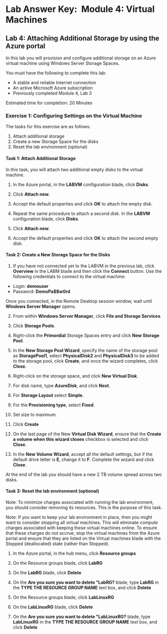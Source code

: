 # Lab Answer Key:  Module 4: Virtual Machines
## Lab 4: Attaching Additional Storage by using the Azure portal
  
In this lab you will provision and configure additional storage on an Azure virtual machine using Windows Server Storage Spaces.

You must have the following to complete this lab:

- A stable and reliable Internet connection
- An active Microsoft Azure subscription
- Previously completed Module 4, Lab 3

Estimated time for completion: 20 Minutes

### Exercise 1: Configuring Settings on the Virtual Machine
  
The tasks for this exercise are as follows:

1. Attach additional storage
2. Create a new Storage Space for the disks
3. Reset the lab environment (optional)

#### Task 1: Attach Additional Storage

In this task, you will attach two additional empty disks to the virtual machine.

1. In the Azure portal, in the **LABVM** configuration blade, click **Disks**.

2. Click **Attach new**.

3. Accept the default properties and click **OK** to attach the empty disk.

4. Repeat the same procedure to attach a second disk. In the **LABVM** configuration blade, click **Disks**.

5. Click **Attach new**.

6. Accept the default properties and click **OK** to attach the second empty disk.

#### Task 2: Create a New Storage Space for the Disks

1. If you have not connected yet to the LABVM in the previous lab, click **Overview** in the LABM blade and then click the **Connect** button. Use the following credentials to connect to the virtual machine:

- Login: **demouser**
- Password: **DemoPa$$w0rd**

 Once you connected, in the Remote Desktop session window, wait until **Windows Server Manager** opens.

2. From within **Windows Server Manager**, click **File and Storage Services**.

3. Click **Storage Pools**.

4. Right-click the **Primordial** Storage Spaces entry and click **New Storage Pool**.

5. In the **New Storage Pool Wizard**¸ specify the name of the storage pool as **StoragePool1**, select **PhysicalDisk2** and **PhysicalDisk3** to be added to the storage pool, click **Create**, and once the wizard completes, click **Close**.

6. Right-click on the storage space, and click **New Virtual Disk**.

7. For disk name, type **AzureDisk**, and click **Next**.

8. For **Storage Layout** select **Simple**.

9. For the **Provisioning type**, select **Fixed**.

10. Set size to maximum.

11. Click **Create**

12. On the last page of the New **Virtual Disk Wizard**, ensure that the **Create a volume when this wizard closes** checkbox is selected and click **Close**.

13. In the **New Volume Wizard**, accept all the default settings, but if the default drive letter is **E**, change it to **F**. Complete the wizard and click **Close**.


At the end of the lab you should have a new 2 TB volume spread across two disks.

#### Task 3: Reset the lab environment (optional)

Note: To minimize charges associated with running the lab environment, you should consider removing its resources. This is the purpose of this task.

Note: If you want to keep your lab environment in place, then you might want to consider stopping all virtual machines. This will eliminate compute charges associated with keeping these virtual machines online. To ensure that these charges do not accrue, stop the virtual machines from the Azure portal and ensure that they are listed on the Virtual machines blade with the Stopped (deallocated) state (rather than Stopped).

1. In the Azure portal, in the hub menu, click **Resource groups**

2. On the Resource groups blade, click **LabRG**

3. On the **LabRG** blade, click **Delete**

4. On the **Are you sure you want to delete "LabRG?** blade, type **LabRG** in the **TYPE THE RESOURCE GROUP NAME** text box, and click **Delete**

5. On the Resource groups blade, click **LabLinuxRG**

6. On the **LabLinuxRG** blade, click **Delete**

7. On the **Are you sure you want to delete "LabLinuxRG?** blade, type **LabLinuxRG** in the **TYPE THE RESOURCE GROUP NAME** text box, and click **Delete**
